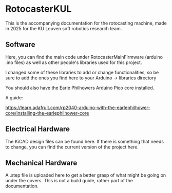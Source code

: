 # RotocasterKUL
This is the accompanying documentation for the rotocasting machine, made in 2025 for the KU Leuven soft robotics research team.


## Software
Here, you can find the main code under RotocasterMainFirmware (arduino .ino files) as well as other people's libraries used for this project.

I changed some of these libraries to add or change functionalities, so be sure to add the ones you find here to your Arduino -> libraries directory

You should also have the Earle Philhowers Arduino Pico core installed.

A guide:

https://learn.adafruit.com/rp2040-arduino-with-the-earlephilhower-core/installing-the-earlephilhower-core

## Electrical Hardware
The KiCAD design files can be found here. If there is something that needs to change, you can find the current version of the project here.

## Mechanical Hardware
A .step file is uploaded here to get a better grasp of what might be going on under the covers. This is not a build guide, rather part of the documentation.

